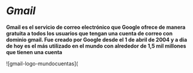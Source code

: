 # *Gmail*

**Gmail es el servicio de correo electrónico que Google ofrece de manera gratuita a todos los usuarios que tengan una cuenta de correo con dominio gmail. Fue creado por Google desde el 1 de abril de 2004 y a dia de hoy es el más utilizado en el mundo con alrededor de 1,5 mil millones que tienen una cuenta**

![gmail-logo-mundocuentas](
